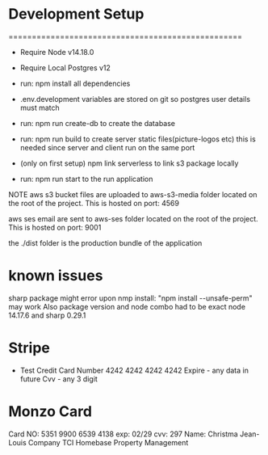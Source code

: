 # Development Setup
==================================================
* Require Node v14.18.0

* Require Local Postgres v12

* run: npm install all dependencies

* .env.development variables are stored on git so postgres user details must match

* run: npm run create-db to create the database

* run: npm run build to create server static files(picture-logos etc) this is needed since server and client run on  the same port

* (only on first setup) npm link serverless to link s3 package locally

* run: npm run start  to the run application

NOTE
aws s3 bucket files are uploaded to aws-s3-media folder located on the root of the project. This is hosted on port: 4569

aws ses email are sent to aws-ses folder located on the root of the project. This is hosted on port: 9001

the ./dist folder is the production bundle of the application

# known issues
sharp package might error upon nmp install:  "npm install --unsafe-perm" may work
Also package version and node combo had to be exact node 14.17.6 and sharp 0.29.1

# Stripe
- Test Credit Card Number
 4242 4242 4242 4242
 Expire - any data in future
 Cvv - any 3 digit

# Monzo Card
Card NO: 5351 9900 6539 4138
exp: 02/29
cvv: 297
Name: Christma Jean-Louis
Company TCI Homebase Property Management
